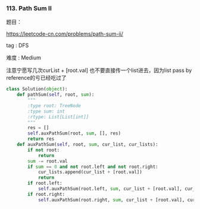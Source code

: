 ### 113. Path Sum II

题目： 


<https://leetcode-cn.com/problems/path-sum-ii/>


tag : DFS


难度 :  Medium


注意宁愿写几次curList + [root.val] 也不要直接传一个list进去，因为list pass by reference的亏已经吃过了

```python
class Solution(object):
    def pathSum(self, root, sum):
        """
        :type root: TreeNode
        :type sum: int
        :rtype: List[List[int]]
        """
        res = []
        self.auxPathSum(root, sum, [], res)
        return res
    def auxPathSum(self, root, sum, cur_list, cur_lists):
        if not root:
            return
        sum -= root.val
        if sum == 0 and not root.left and not root.right:
            cur_lists.append(cur_list + [root.val])
            return 
        if root.left:
            self.auxPathSum(root.left, sum, cur_list + [root.val], cur_lists) 
        if root.right:
            self.auxPathSum(root.right, sum, cur_list + [root.val], cur_lists)
```

